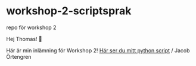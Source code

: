 # workshop-2-scriptsprak
repo för workshop 2

Hej Thomas! 👋

Här är min inlämning för Workshop 2!
[Här ser du mitt python script](./network_incidents_analysis.py)
/ Jacob Örtengren
